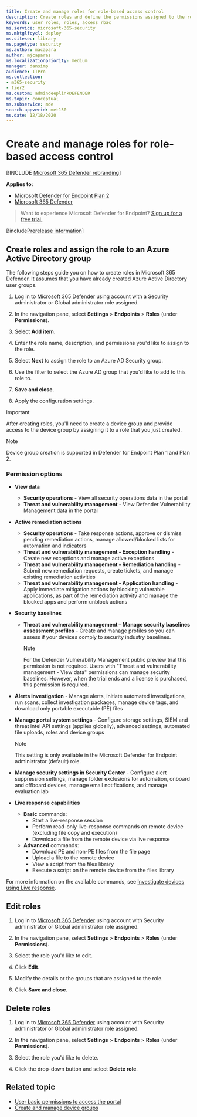 ```yaml
---
title: Create and manage roles for role-based access control
description: Create roles and define the permissions assigned to the role as part of the role-based access control implementation in the Microsoft 365 Defender
keywords: user roles, roles, access rbac
ms.service: microsoft-365-security
ms.mktglfcycl: deploy
ms.sitesec: library
ms.pagetype: security
ms.author: macapara
author: mjcaparas
ms.localizationpriority: medium
manager: dansimp
audience: ITPro
ms.collection: 
- m365-security
- tier2
ms.custom: admindeeplinkDEFENDER
ms.topic: conceptual
ms.subservice: mde
search.appverid: met150
ms.date: 12/18/2020
---
```


# Create and manage roles for role-based access control

[!INCLUDE [Microsoft 365 Defender rebranding](../../includes/microsoft-defender.md)]

**Applies to:**

- [Microsoft Defender for Endpoint Plan 2](https://go.microsoft.com/fwlink/?linkid=2154037)
- [Microsoft 365 Defender](https://go.microsoft.com/fwlink/?linkid=2118804)

> Want to experience Microsoft Defender for Endpoint? [Sign up for a free trial.](https://signup.microsoft.com/create-account/signup?products=7f379fee-c4f9-4278-b0a1-e4c8c2fcdf7e&ru=https://aka.ms/MDEp2OpenTrial?ocid=docs-wdatp-roles-abovefoldlink)

[!include[Prerelease information](../../includes/prerelease.md)]

## Create roles and assign the role to an Azure Active Directory group

The following steps guide you on how to create roles in Microsoft 365 Defender. It assumes that you have already created Azure Active Directory user groups.

1. Log in to <a href="https://go.microsoft.com/fwlink/p/?linkid=2077139" target="_blank">Microsoft 365 Defender</a> using account with a Security administrator or Global administrator role assigned.

2. In the navigation pane, select **Settings** \> **Endpoints** \> **Roles** (under **Permissions**).

3. Select **Add item**.

4. Enter the role name, description, and permissions you'd like to assign to the role.

5. Select **Next** to assign the role to an Azure AD Security group.

6. Use the filter to select the Azure AD group that you'd like to add to this role to.

7. **Save and close**.

8. Apply the configuration settings.

> [!IMPORTANT]
> After creating roles, you'll need to create a device group and provide access to the device group by assigning it to a role that you just created.

> [!NOTE]
> Device group creation is supported in Defender for Endpoint Plan 1 and Plan 2.

### Permission options

- **View data**
  - **Security operations** - View all security operations data in the portal
  - **Threat and vulnerability management** - View Defender Vulnerability Management data in the portal

- **Active remediation actions**
  - **Security operations** - Take response actions, approve or dismiss pending remediation actions, manage allowed/blocked lists for automation and indicators
  - **Threat and vulnerability management - Exception handling** - Create new exceptions and manage active exceptions
  - **Threat and vulnerability management - Remediation handling** - Submit new remediation requests, create tickets, and manage existing remediation activities
  - **Threat and vulnerability management - Application handling** - Apply immediate mitigation actions by blocking vulnerable applications, as part of the remediation activity and manage the blocked apps and perform unblock actions

- **Security baselines**
  - **Threat and vulnerability management – Manage security baselines assessment profiles** - Create and manage profiles so you can assess if your devices comply to security industry baselines.

    > [!NOTE]
    > For the Defender Vulnerability Management public preview trial this permission is not required. Users with "Threat and vulnerability management - View data" permissions can manage security baselines. However, when the trial ends and a license is purchased, this permission is required.

- **Alerts investigation** - Manage alerts, initiate automated investigations, run scans, collect investigation packages, manage device tags, and download only portable executable (PE) files

- **Manage portal system settings** - Configure storage settings, SIEM and threat intel API settings (applies globally), advanced settings, automated file uploads, roles and device groups

    > [!NOTE]
    > This setting is only available in the Microsoft Defender for Endpoint administrator (default) role.

- **Manage security settings in Security Center** - Configure alert suppression settings, manage folder exclusions for automation, onboard and offboard devices, manage email notifications, and manage evaluation lab

- **Live response capabilities**
  - **Basic** commands:
    - Start a live-response session
    - Perform read-only live-response commands on remote device (excluding file copy and execution)
    - Download a file from the remote device via live response
  - **Advanced** commands:
    - Download PE and non-PE files from the file page
    - Upload a file to the remote device
    - View a script from the files library
    - Execute a script on the remote device from the files library

For more information on the available commands, see [Investigate devices using Live response](live-response.md).

## Edit roles

1. Log in to <a href="https://go.microsoft.com/fwlink/p/?linkid=2077139" target="_blank">Microsoft 365 Defender</a> using account with Security administrator or Global administrator role assigned.

2. In the navigation pane, select **Settings** \> **Endpoints** \> **Roles** (under **Permissions**).

3. Select the role you'd like to edit.

4. Click **Edit**.

5. Modify the details or the groups that are assigned to the role.

6. Click **Save and close**.

## Delete roles

1. Log in to <a href="https://go.microsoft.com/fwlink/p/?linkid=2077139" target="_blank">Microsoft 365 Defender</a> using account with Security administrator or Global administrator role assigned.

2. In the navigation pane, select **Settings** \> **Endpoints** \> **Roles** (under **Permissions**).

3. Select the role you'd like to delete.

4. Click the drop-down button and select **Delete role**.

## Related topic

- [User basic permissions to access the portal](basic-permissions.md)
- [Create and manage device groups](machine-groups.md)
